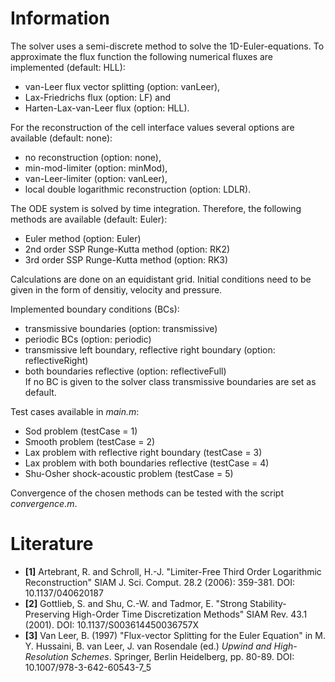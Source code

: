 # Information
The solver uses a semi-discrete method to solve the 1D-Euler-equations. 
To approximate the flux function the following numerical fluxes are implemented (default: HLL):
* van-Leer flux vector splitting (option: vanLeer),
* Lax-Friedrichs flux (option: LF) and
* Harten-Lax-van-Leer flux (option: HLL).

For the reconstruction of the cell interface values several options are
available (default: none):
* no reconstruction (option: none),
* min-mod-limiter (option: minMod),
* van-Leer-limiter (option: vanLeer),
* local double logarithmic reconstruction (option: LDLR).

The ODE system is solved by time integration. Therefore, the following methods
are available (default: Euler):
* Euler method (option: Euler)
* 2nd order SSP Runge-Kutta method (option: RK2)
* 3rd order SSP Runge-Kutta method (option: RK3)
 
Calculations are done on an equidistant grid. 
Initial conditions need to be given in the form of densitiy, velocity and
pressure.

Implemented boundary conditions (BCs):
* transmissive boundaries (option: transmissive)
* periodic BCs (option: periodic)
* transmissive left boundary, reflective right boundary (option: reflectiveRight)
* both boundaries reflective (option: reflectiveFull)  
If no BC is given to the solver class transmissive boundaries are set as default.

Test cases available in *main.m*:
* Sod problem (testCase = 1)
* Smooth problem (testCase = 2)
* Lax problem with reflective right boundary (testCase = 3)
* Lax problem with both boundaries reflective (testCase = 4)
* Shu-Osher shock-acoustic problem (testCase = 5)

Convergence of the chosen methods can be tested with the script *convergence.m*.


# Literature
* **[1]** Artebrant, R. and Schroll, H.-J. "Limiter-Free Third Order Logarithmic Reconstruction"
          SIAM J. Sci. Comput. 28.2 (2006): 359-381. DOI: 10.1137/040620187  
* **[2]** Gottlieb, S. and Shu, C.-W. and Tadmor, E. "Strong Stability-Preserving High-Order Time Discretization Methods"
          SIAM Rev. 43.1 (2001). DOI: 10.1137/S003614450036757X  
* **[3]** Van Leer, B. (1997) "Flux-vector Splitting for the Euler Equation" in 
          M. Y. Hussaini, B. van Leer, J. van Rosendale (ed.) *Upwind and High-Resolution Schemes*.
          Springer, Berlin Heidelberg, pp. 80-89. DOI: 10.1007/978-3-642-60543-7_5
    
